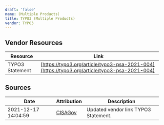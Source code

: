```yaml
---
draft: 'false'
name: (Multiple Products)
title: TYPO3 (Multiple Products)
vendor: TYPO3
---
```


## Vendor Resources
| Resource | Link |
| --- | --- |
| TYPO3 Statement | [https://typo3.org/article/typo3-psa-2021-004](https://typo3.org/article/typo3-psa-2021-004) |



## Sources
| Date | Attribution | Description |
| --- | --- | --- |
| 2021-12-17 14:04:59 | [CISAGov](https://raw.githubusercontent.com/cisagov/log4j-affected-db/develop/README.md) | Updated vendor link TYPO3 Statement.  |
